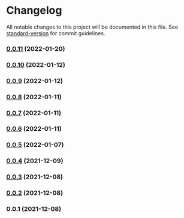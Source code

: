 # Changelog

All notable changes to this project will be documented in this file. See [standard-version](https://github.com/conventional-changelog/standard-version) for commit guidelines.

### [0.0.11](https://github.com/petehanssens/PeterHanssensWebsite/compare/v0.0.10...v0.0.11) (2022-01-20)

### [0.0.10](https://github.com/petehanssens/PeterHanssensWebsite/compare/v0.0.9...v0.0.10) (2022-01-12)

### [0.0.9](https://github.com/petehanssens/PeterHanssensWebsite/compare/v0.0.8...v0.0.9) (2022-01-12)

### [0.0.8](https://github.com/petehanssens/PeterHanssensWebsite/compare/v0.0.7...v0.0.8) (2022-01-11)

### [0.0.7](https://github.com/petehanssens/PeterHanssensWebsite/compare/v0.0.6...v0.0.7) (2022-01-11)

### [0.0.6](https://github.com/petehanssens/PeterHanssensWebsite/compare/v0.0.5...v0.0.6) (2022-01-11)

### [0.0.5](https://github.com/petehanssens/PeterHanssensWebsite/compare/v0.0.4...v0.0.5) (2022-01-07)

### [0.0.4](https://github.com/petehanssens/PeterHanssensWebsite/compare/v0.0.3...v0.0.4) (2021-12-09)

### [0.0.3](https://github.com/petehanssens/PeterHanssensWebsite/compare/v0.0.2...v0.0.3) (2021-12-08)

### [0.0.2](https://github.com/petehanssens/PeterHanssensWebsite/compare/v0.0.1...v0.0.2) (2021-12-08)

### 0.0.1 (2021-12-08)
